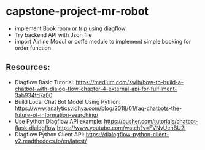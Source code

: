 # capstone-project-mr-robot

* implement Book room or trip using diagflow 
* Try backend API with Json file
* import Airline Modul or coffe module to implement simple booking for order function

## Resources:
* Diagflow Basic Tutorial: 
  https://medium.com/swlh/how-to-build-a-chatbot-with-dialog-flow-chapter-4-external-api-for-fulfilment-3ab934fd7a00
* Build Local Chat Bot Model Using Python:
  https://www.analyticsvidhya.com/blog/2018/01/faq-chatbots-the-future-of-information-searching/
* Use Python Diagflow API example:
  https://pusher.com/tutorials/chatbot-flask-dialogflow 
  https://www.youtube.com/watch?v=FVNyUehBU2I
* Diagflow Python Client API:
  https://dialogflow-python-client-v2.readthedocs.io/en/latest/



